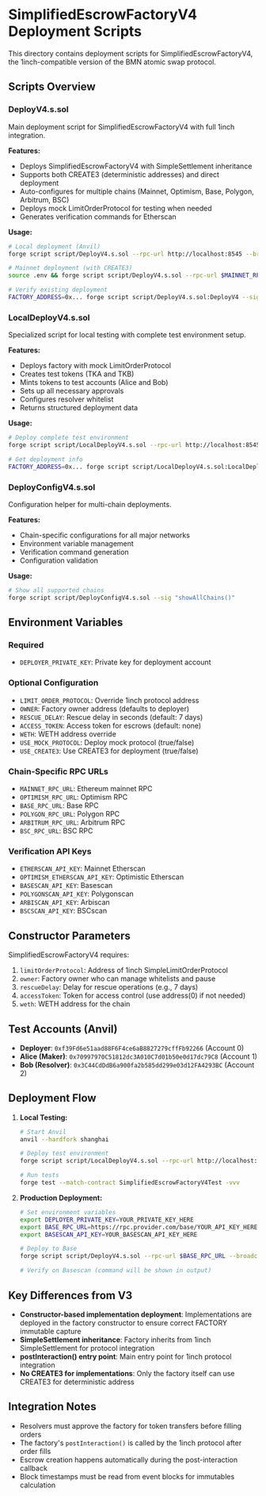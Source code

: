 # SimplifiedEscrowFactoryV4 Deployment Scripts

This directory contains deployment scripts for SimplifiedEscrowFactoryV4, the 1inch-compatible version of the BMN atomic swap protocol.

## Scripts Overview

### DeployV4.s.sol
Main deployment script for SimplifiedEscrowFactoryV4 with full 1inch integration.

**Features:**
- Deploys SimplifiedEscrowFactoryV4 with SimpleSettlement inheritance
- Supports both CREATE3 (deterministic addresses) and direct deployment
- Auto-configures for multiple chains (Mainnet, Optimism, Base, Polygon, Arbitrum, BSC)
- Deploys mock LimitOrderProtocol for testing when needed
- Generates verification commands for Etherscan

**Usage:**
```bash
# Local deployment (Anvil)
forge script script/DeployV4.s.sol --rpc-url http://localhost:8545 --broadcast

# Mainnet deployment (with CREATE3)
source .env && forge script script/DeployV4.s.sol --rpc-url $MAINNET_RPC_URL --broadcast

# Verify existing deployment
FACTORY_ADDRESS=0x... forge script script/DeployV4.s.sol:DeployV4 --sig "verify()" --rpc-url $RPC_URL
```

### LocalDeployV4.s.sol
Specialized script for local testing with complete test environment setup.

**Features:**
- Deploys factory with mock LimitOrderProtocol
- Creates test tokens (TKA and TKB)
- Mints tokens to test accounts (Alice and Bob)
- Sets up all necessary approvals
- Configures resolver whitelist
- Returns structured deployment data

**Usage:**
```bash
# Deploy complete test environment
forge script script/LocalDeployV4.s.sol --rpc-url http://localhost:8545 --broadcast

# Get deployment info
FACTORY_ADDRESS=0x... forge script script/LocalDeployV4.s.sol:LocalDeployV4 --sig "getDeployment()"
```

### DeployConfigV4.s.sol
Configuration helper for multi-chain deployments.

**Features:**
- Chain-specific configurations for all major networks
- Environment variable management
- Verification command generation
- Configuration validation

**Usage:**
```bash
# Show all supported chains
forge script script/DeployConfigV4.s.sol --sig "showAllChains()"
```

## Environment Variables

### Required
- `DEPLOYER_PRIVATE_KEY`: Private key for deployment account

### Optional Configuration
- `LIMIT_ORDER_PROTOCOL`: Override 1inch protocol address
- `OWNER`: Factory owner address (defaults to deployer)
- `RESCUE_DELAY`: Rescue delay in seconds (default: 7 days)
- `ACCESS_TOKEN`: Access token for escrows (default: none)
- `WETH`: WETH address override
- `USE_MOCK_PROTOCOL`: Deploy mock protocol (true/false)
- `USE_CREATE3`: Use CREATE3 for deployment (true/false)

### Chain-Specific RPC URLs
- `MAINNET_RPC_URL`: Ethereum mainnet RPC
- `OPTIMISM_RPC_URL`: Optimism RPC
- `BASE_RPC_URL`: Base RPC
- `POLYGON_RPC_URL`: Polygon RPC
- `ARBITRUM_RPC_URL`: Arbitrum RPC
- `BSC_RPC_URL`: BSC RPC

### Verification API Keys
- `ETHERSCAN_API_KEY`: Mainnet Etherscan
- `OPTIMISM_ETHERSCAN_API_KEY`: Optimistic Etherscan
- `BASESCAN_API_KEY`: Basescan
- `POLYGONSCAN_API_KEY`: Polygonscan
- `ARBISCAN_API_KEY`: Arbiscan
- `BSCSCAN_API_KEY`: BSCscan

## Constructor Parameters

SimplifiedEscrowFactoryV4 requires:
1. `limitOrderProtocol`: Address of 1inch SimpleLimitOrderProtocol
2. `owner`: Factory owner who can manage whitelists and pause
3. `rescueDelay`: Delay for rescue operations (e.g., 7 days)
4. `accessToken`: Token for access control (use address(0) if not needed)
5. `weth`: WETH address for the chain

## Test Accounts (Anvil)

- **Deployer**: `0xf39Fd6e51aad88F6F4ce6aB8827279cffFb92266` (Account 0)
- **Alice (Maker)**: `0x70997970C51812dc3A010C7d01b50e0d17dc79C8` (Account 1)
- **Bob (Resolver)**: `0x3C44CdDdB6a900fa2b585dd299e03d12FA4293BC` (Account 2)

## Deployment Flow

1. **Local Testing:**
   ```bash
   # Start Anvil
   anvil --hardfork shanghai
   
   # Deploy test environment
   forge script script/LocalDeployV4.s.sol --rpc-url http://localhost:8545 --broadcast
   
   # Run tests
   forge test --match-contract SimplifiedEscrowFactoryV4Test -vvv
   ```

2. **Production Deployment:**
   ```bash
   # Set environment variables
   export DEPLOYER_PRIVATE_KEY=YOUR_PRIVATE_KEY_HERE
   export BASE_RPC_URL=https://rpc.provider.com/base/YOUR_API_KEY_HERE
   export BASESCAN_API_KEY=YOUR_BASESCAN_API_KEY_HERE
   
   # Deploy to Base
   forge script script/DeployV4.s.sol --rpc-url $BASE_RPC_URL --broadcast
   
   # Verify on Basescan (command will be shown in output)
   ```

## Key Differences from V3

- **Constructor-based implementation deployment**: Implementations are deployed in the factory constructor to ensure correct FACTORY immutable capture
- **SimpleSettlement inheritance**: Factory inherits from 1inch SimpleSettlement for protocol integration
- **postInteraction() entry point**: Main entry point for 1inch protocol integration
- **No CREATE3 for implementations**: Only the factory itself can use CREATE3 for deterministic address

## Integration Notes

- Resolvers must approve the factory for token transfers before filling orders
- The factory's `postInteraction()` is called by the 1inch protocol after order fills
- Escrow creation happens automatically during the post-interaction callback
- Block timestamps must be read from event blocks for immutables calculation